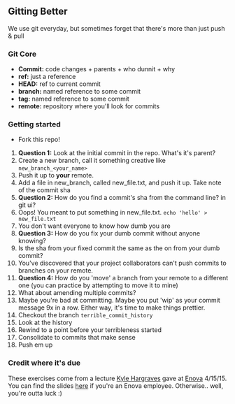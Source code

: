 ## Gitting Better
We use git everyday, but sometimes forget that there's more than just push & pull

### Git Core
* **Commit:** code changes + parents + who dunnit + why
* **ref:** just a reference
* **HEAD:** ref to current commit
* **branch:**  named reference to some commit
* **tag:**  named reference to some commit
* **remote:** repository where you'll look for commits

### Getting started
* Fork this repo!

1. **Question 1:** Look at the initial commit in the repo. What's it's parent?
2. Create a new branch, call it something creative like `new_branch_<your_name>`
3. Push it up to **your** remote.
4. Add a file in new_branch, called new_file.txt, and push it up. Take note of the commit sha
  3. **Question 2:** How do you find a commit's sha from the command line? in git ui?
5. Oops! You meant to put something in new_file.txt. `echo 'hello' > new_file.txt`
6. You don't want everyone to know how dumb you are
  3. **Question 3:** How do you fix your dumb commit without anyone knowing?
  3. Is the sha from your fixed commit the same as the on from your dumb commit?
7. You've discovered that your project collaborators can't push commits to branches on your remote.
  3. **Question 4:** How do you 'move' a branch from your remote to a different one (you can practice by attempting to move it to mine)
8. What about amending multiple commits?
  3. Maybe you're bad at committing. Maybe you put 'wip' as your commit
     message 9x in a row. Either way, it's time to make things prettier.
  2. Checkout the branch `terrible_commit_history`
  3. Look at the history
  4. Rewind to a point before your terribleness started
  5. Consolidate to commits that make sense
  6. Push em up

### Credit where it's due
These exercises come from a lecture [Kyle Hargraves](https://github.com/pd) gave at [Enova](https://www.enova.com/) 4/15/15. You can find the slides [here](https://docs.google.com/presentation/d/1atduyqxDJNBv6U9QwIEGdsYMvRUmw54HSFXk0lfYfHc) if you're an Enova employee. Otherwise.. well, you're outta luck :)
